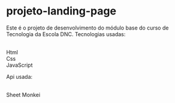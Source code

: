 # projeto-landing-page
<p>Este é o projeto de desenvolvimento do módulo base do curso de Tecnologia da Escola DNC.
Tecnologias usadas:</p><br>
Html<br>
Css<br>
JavaScript<br>
<p>Api usada:</p><br>
Sheet Monkei
